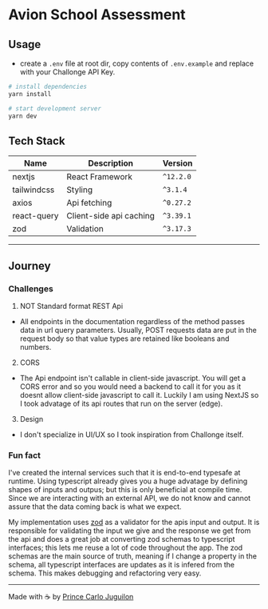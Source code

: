 # Avion School Assessment

## Usage

- create a `.env` file at root dir, copy contents of `.env.example` and replace with your Challonge API Key.

```bash
# install dependencies
yarn install

# start development server
yarn dev
```

## Tech Stack

| Name        | Description             | Version   |
| ----------- | ----------------------- | --------- |
| nextjs      | React Framework         | `^12.2.0` |
| tailwindcss | Styling                 | `^3.1.4`  |
| axios       | Api fetching            | `^0.27.2` |
| react-query | Client-side api caching | `^3.39.1` |
| zod         | Validation              | `^3.17.3` |

---

## Journey

### Challenges

1. NOT Standard format REST Api

- All endpoints in the documentation regardless of the method passes data in url query parameters. Usually, POST requests data are put in the request body so that value types are retained like booleans and numbers.

2. CORS

- The Api endpoint isn't callable in client-side javascript. You will get a CORS error and so you would need a backend to call it for you as it doesnt allow client-side javascript to call it. Luckily I am using NextJS so I took advatage of its api routes that run on the server (edge).

3. Design

- I don't specialize in UI/UX so I took inspiration from Challonge itself.

### Fun fact

I've created the internal services such that it is end-to-end typesafe at runtime. Using typescript already gives you a huge advatage by defining shapes of inputs and outpus; but this is only beneficial at compile time. Since we are interacting with an external API, we do not know and cannot assure that the data coming back is what we expect.

My implementation uses [zod](https://github.com/colinhacks/zod) as a validator for the apis input and output. It is responsible for validating the input we give and the response we get from the api and does a great job at converting zod schemas to typescript interfaces; this lets me reuse a lot of code throughout the app. The zod schemas are the main source of truth, meaning if I change a property in the schema, all typescript interfaces are updates as it is infered from the schema. This makes debugging and refactoring very easy.

---

Made with ☕ by [Prince Carlo Juguilon](https://joogie.link/)
